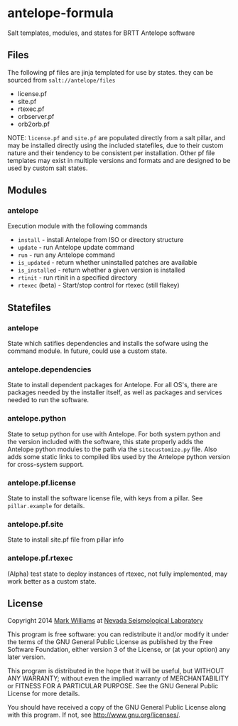 antelope-formula
================

Salt templates, modules, and states for BRTT Antelope software

Files
-----
The following pf files are jinja templated for use by states. they can be sourced from `salt://antelope/files`

* license.pf
* site.pf
* rtexec.pf
* orbserver.pf
* orb2orb.pf

NOTE: `license.pf` and `site.pf` are populated directly from a salt pillar, and may be installed directly using the included statefiles, due to their custom nature and their tendency to be consistent per installation. Other pf file templates may exist in multiple versions and formats and are designed to be used by custom salt states.


Modules
-------
### antelope

Execution  module with the following commands
 * `install` - install Antelope from ISO or directory structure
 * `update` - run Antelope update command
 * `run` - run any Antelope command
 * `is_updated` - return whether uninstalled patches are available
 * `is_installed` - return whether a given version is installed
 * `rtinit` - run rtinit in a specified directory
 * `rtexec` (beta) - Start/stop control for rtexec (still flakey)


Statefiles
----------
### antelope
State which satifies dependencies and installs the sofware using the command module. In future, could use a custom state.

### antelope.dependencies
State to install dependent packages for Antelope. For all OS's, there are packages needed by the installer itself, as well as packages and services needed to run the software.

### antelope.python
State to setup python for use with Antelope. For both system python and the version included with the software, this state properly adds the Antelope python modules to the path via the `sitecustomize.py` file. Also adds some static links to compiled libs used by the Antelope python version for cross-system support.

### antelope.pf.license
State to install the software license file, with keys from a pillar. See `pillar.example` for details.

### antelope.pf.site
State to install site.pf file from pillar info

### antelope.pf.rtexec
(Alpha) test state to deploy instances of rtexec, not fully implemented, may work better as a custom state.


License
-------
Copyright 2014 [Mark Williams](https://github.com/markcwill) at [Nevada Seismological Laboratory](http://www.seismo.unr.edu)

This program is free software: you can redistribute it and/or modify it under the terms of the GNU General Public License as published by the Free Software Foundation, either version 3 of the License, or (at your option) any later version.

This program is distributed in the hope that it will be useful, but WITHOUT ANY WARRANTY; without even the implied warranty of MERCHANTABILITY or FITNESS FOR A PARTICULAR PURPOSE. See the GNU General Public License for more details.

You should have received a copy of the GNU General Public License along with this program. If not, see http://www.gnu.org/licenses/.
